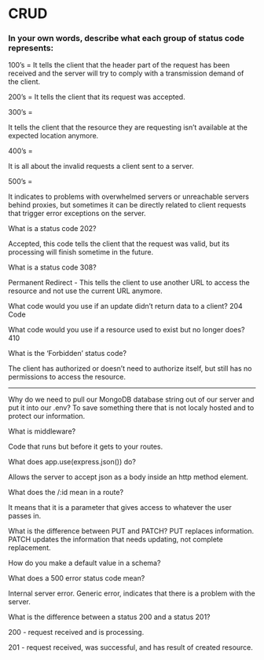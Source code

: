 # CRUD

### In your own words, describe what each group of status code represents:

100’s =
It tells the client that the header part of the request has been received and the server will try to comply with a transmission demand of the client. 

200’s =
It tells the client that its request was accepted.

300’s =

It tells the client that the resource they are requesting isn’t available at the expected location anymore.

400’s =

It is all about the invalid requests a client sent to a server.

500’s =

It indicates to problems with overwhelmed servers or unreachable servers behind proxies, but sometimes it can be directly
related to client requests that trigger error exceptions on the server. 

What is a status code 202?

Accepted, this code tells the client that the request was valid, but its processing will finish sometime in the future.

What is a status code 308?

Permanent Redirect - This tells the client to use another URL to access the resource and not use the current URL anymore. 

What code would you use if an update didn’t return data to a client?
204 Code

What code would you use if a resource used to exist but no longer does?
410

What is the ‘Forbidden’ status code?

The client has authorized or doesn’t need to authorize itself, but still has no permissions to access the resource.


_____________________________________




Why do we need to pull our MongoDB database string out of our server and put it into our .env?
To save something there that is not localy hosted and to protect our information.


What is middleware?

Code that runs but before it gets to your routes.


What does app.use(express.json()) do?

Allows the server to accept json as a body inside an http method element.


What does the /:id mean in a route?

It means that it is a parameter that gives access to whatever the user passes in.


What is the difference between PUT and PATCH?
PUT replaces information.
PATCH updates the information that needs updating, not complete replacement.



How do you make a default value in a schema?

What does a 500 error status code mean?

Internal server error. Generic error, indicates that there is a problem with the server.


What is the difference between a status 200 and a status 201?

 200 - request received and is processing.
 
 201 - request received, was successful, and has result of created resource.

